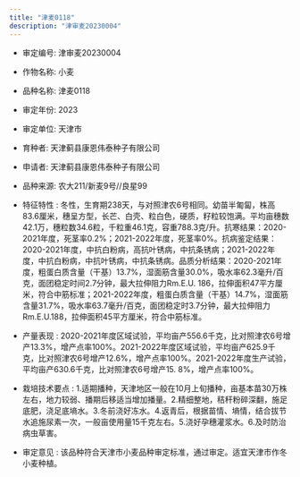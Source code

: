 ```yaml
---
title: "津麦0118"
description: "津审麦20230004"
---
```

* 审定编号:  津审麦20230004

*  作物名称:  小麦

*  品种名称:  津麦0118

*  审定年份:  2023

*  审定单位:  天津市

* 育种者:  天津蓟县康恩伟泰种子有限公司

*  申请者:  天津蓟县康恩伟泰种子有限公司

*  品种来源:  农大211/新麦9号//良星99

*  特征特性 : 
冬性，生育期238天，与对照津农6号相同。幼苗半匍匐，株高83.6厘米，穗呈方型，长芒、白壳、粒白色，硬质，籽粒较饱满。平均亩穗数42.1万，穗粒数34.6粒，千粒重46.1克，容重788.3克/升。抗寒结果：2020-2021年度，死茎率0.2%；2021-2022年度，死茎率0%。抗病鉴定结果：2020-2021年度，中抗白粉病，高抗叶锈病，中抗条锈病；2021-2022年度，中抗白粉病，中抗叶锈病，中抗条锈病。品质分析结果：2020-2021年度，粗蛋白质含量（干基）13.7%，湿面筋含量30.0%，吸水率62.3毫升/百克，面团稳定时间2.7分钟，最大拉伸阻力Rm.E.U. 186，拉伸面积47平方厘米，符合中筋标准；2021-2022年度，粗蛋白质含量（干基）14.7%，湿面筋含量31.7%，吸水率63.7毫升/百克，面团稳定时3.7分钟，最大拉伸阻力Rm.E.U.188，拉伸面积45平方厘米，符合中筋标准。
 
*  产量表现 : 
2020-2021年度区域试验，平均亩产556.6千克，比对照津农6号增产13.3%，增产点率100%。2021-2022年度区域试验，平均亩产625.9千克，比对照津农6号增产12.6%，增产点率100%。2021-2022年度生产试验，平均亩产630.6千克，比对照津农6号增产15. 8%，增产点率100%。

*  栽培技术要点 : 
1.适期播种，天津地区一般在10月上旬播种，亩基本苗30万株左右，地力较弱、播期后移适当增加播量。2.精细整地，秸秆粉碎深翻，施足底肥，浇足底墒水。3.冬前浇好冻水。4.返青后，根据苗情、墒情，结合拔节水追施尿素一次，一般亩使用量15千克左右。5.浇好孕穗灌浆水。6.及时防治病虫草害。

*  审定意见 : 
该品种符合天津市小麦品种审定标准，通过审定。适宜天津市作冬小麦种植。
